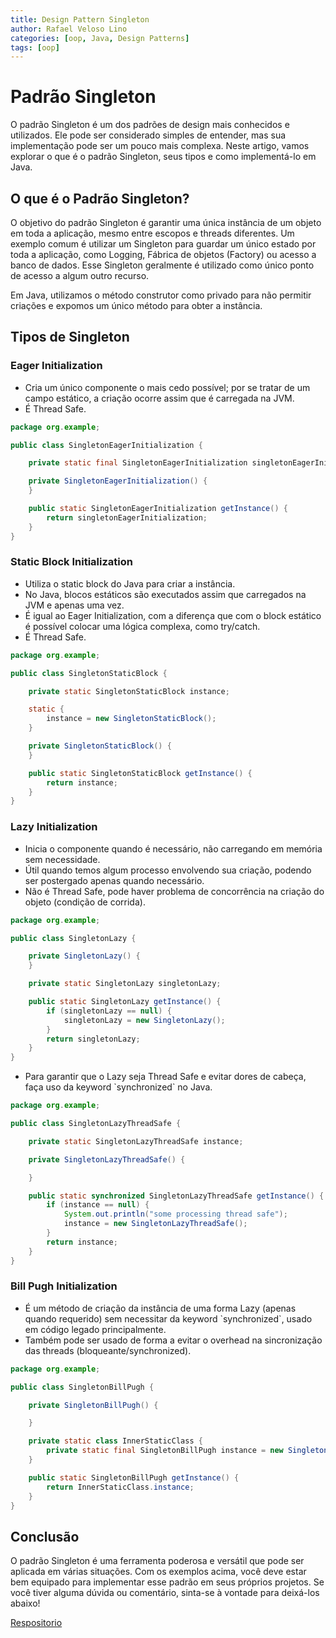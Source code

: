 ```yaml
---
title: Design Pattern Singleton
author: Rafael Veloso Lino
categories: [oop, Java, Design Patterns]
tags: [oop]
---
```


# Padrão Singleton

O padrão Singleton é um dos padrões de design mais conhecidos e utilizados. Ele pode ser considerado simples de entender, mas sua implementação pode ser um pouco mais complexa. Neste artigo, vamos explorar o que é o padrão Singleton, seus tipos e como implementá-lo em Java.

## O que é o Padrão Singleton?

O objetivo do padrão Singleton é garantir uma única instância de um objeto em toda a aplicação, mesmo entre escopos e threads diferentes. Um exemplo comum é utilizar um Singleton para guardar um único estado por toda a aplicação, como Logging, Fábrica de objetos (Factory) ou acesso a banco de dados. Esse Singleton geralmente é utilizado como único ponto de acesso a algum outro recurso.

Em Java, utilizamos o método construtor como privado para não permitir criações e expomos um único método para obter a instância.

## Tipos de Singleton

### Eager Initialization

- Cria um único componente o mais cedo possível; por se tratar de um campo estático, a criação ocorre assim que é carregada na JVM.
- É Thread Safe.

```java
package org.example;

public class SingletonEagerInitialization {

    private static final SingletonEagerInitialization singletonEagerInitialization = new SingletonEagerInitialization();

    private SingletonEagerInitialization() {
    }

    public static SingletonEagerInitialization getInstance() {
        return singletonEagerInitialization;
    }
}
```

### Static Block Initialization

- Utiliza o static block do Java para criar a instância.
- No Java, blocos estáticos são executados assim que carregados na JVM e apenas uma vez.
- É igual ao Eager Initialization, com a diferença que com o block estático é possível colocar uma lógica complexa, como try/catch.
- É Thread Safe.

```java
package org.example;

public class SingletonStaticBlock {

    private static SingletonStaticBlock instance;

    static {
        instance = new SingletonStaticBlock();
    }

    private SingletonStaticBlock() {
    }

    public static SingletonStaticBlock getInstance() {
        return instance;
    }
}
```

### Lazy Initialization

- Inicia o componente quando é necessário, não carregando em memória sem necessidade.
- Útil quando temos algum processo envolvendo sua criação, podendo ser postergado apenas quando necessário.
- Não é Thread Safe, pode haver problema de concorrência na criação do objeto (condição de corrida).

```java
package org.example;

public class SingletonLazy {

    private SingletonLazy() {
    }

    private static SingletonLazy singletonLazy;

    public static SingletonLazy getInstance() {
        if (singletonLazy == null) {
            singletonLazy = new SingletonLazy();
        }
        return singletonLazy;
    }
}
```

- Para garantir que o Lazy seja Thread Safe e evitar dores de cabeça, faça uso da keyword \`synchronized\` no Java.

```java
package org.example;

public class SingletonLazyThreadSafe {

    private static SingletonLazyThreadSafe instance;

    private SingletonLazyThreadSafe() {

    }

    public static synchronized SingletonLazyThreadSafe getInstance() {
        if (instance == null) {
            System.out.println("some processing thread safe");
            instance = new SingletonLazyThreadSafe();
        }
        return instance;
    }
}
```

### Bill Pugh Initialization

- É um método de criação da instância de uma forma Lazy (apenas quando requerido) sem necessitar da keyword \`synchronized\`, usado em código legado principalmente.
- Também pode ser usado de forma a evitar o overhead na sincronização das threads (bloqueante/synchronized).

```java
package org.example;

public class SingletonBillPugh {

    private SingletonBillPugh() {

    }

    private static class InnerStaticClass {
        private static final SingletonBillPugh instance = new SingletonBillPugh();
    }

    public static SingletonBillPugh getInstance() {
        return InnerStaticClass.instance;
    }
}
```

## Conclusão

O padrão Singleton é uma ferramenta poderosa e versátil que pode ser aplicada em várias situações. Com os exemplos acima, você deve estar bem equipado para implementar esse padrão em seus próprios projetos. Se você tiver alguma dúvida ou comentário, sinta-se à vontade para deixá-los abaixo!

[Respositorio](https://github.com/Rafaellinos/design_patterns/tree/main/creational/singleton)